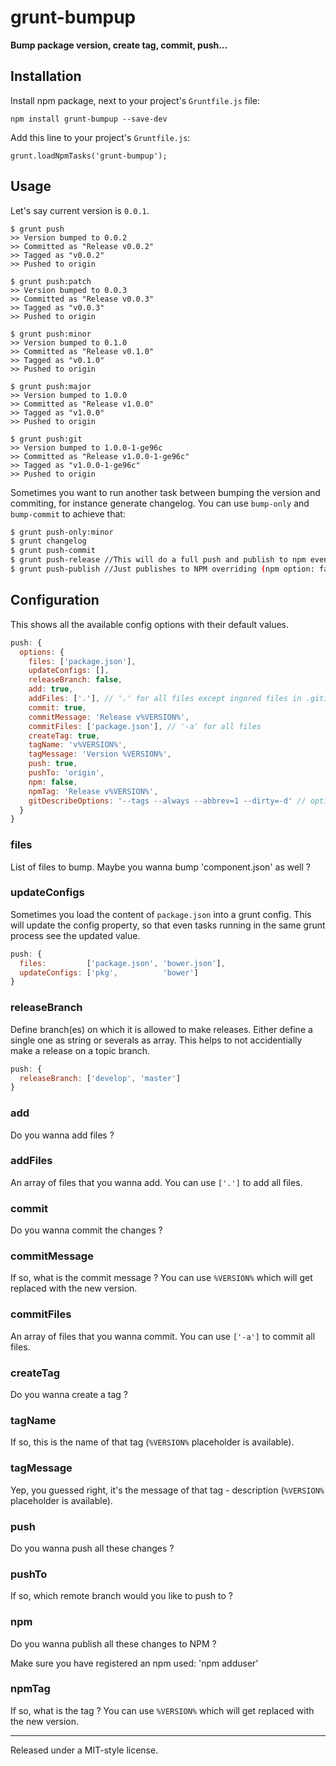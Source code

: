 # grunt-bumpup

**Bump package version, create tag, commit, push...**

## Installation

Install npm package, next to your project's `Gruntfile.js` file:

    npm install grunt-bumpup --save-dev

Add this line to your project's `Gruntfile.js`:

    grunt.loadNpmTasks('grunt-bumpup');


## Usage

Let's say current version is `0.0.1`.

````
$ grunt push
>> Version bumped to 0.0.2
>> Committed as "Release v0.0.2"
>> Tagged as "v0.0.2"
>> Pushed to origin

$ grunt push:patch
>> Version bumped to 0.0.3
>> Committed as "Release v0.0.3"
>> Tagged as "v0.0.3"
>> Pushed to origin

$ grunt push:minor
>> Version bumped to 0.1.0
>> Committed as "Release v0.1.0"
>> Tagged as "v0.1.0"
>> Pushed to origin

$ grunt push:major
>> Version bumped to 1.0.0
>> Committed as "Release v1.0.0"
>> Tagged as "v1.0.0"
>> Pushed to origin

$ grunt push:git
>> Version bumped to 1.0.0-1-ge96c
>> Committed as "Release v1.0.0-1-ge96c"
>> Tagged as "v1.0.0-1-ge96c"
>> Pushed to origin
````

Sometimes you want to run another task between bumping the version and commiting, for instance generate changelog. You can use `bump-only` and `bump-commit` to achieve that:

```bash
$ grunt push-only:minor
$ grunt changelog
$ grunt push-commit
$ grunt push-release //This will do a full push and publish to npm even if you have configured npm option to false
$ grunt push-publish //Just publishes to NPM overriding (npm option: false)
```

## Configuration

This shows all the available config options with their default values.

```js
push: {
  options: {
    files: ['package.json'],
    updateConfigs: [],
    releaseBranch: false,
    add: true,
    addFiles: ['.'], // '.' for all files except ingored files in .gitignore
    commit: true,
    commitMessage: 'Release v%VERSION%',
    commitFiles: ['package.json'], // '-a' for all files
    createTag: true,
    tagName: 'v%VERSION%',
    tagMessage: 'Version %VERSION%',
    push: true,
    pushTo: 'origin',
    npm: false,
    npmTag: 'Release v%VERSION%',
    gitDescribeOptions: '--tags --always --abbrev=1 --dirty=-d' // options to use with '$ git describe'
  }
}
```

### files
List of files to bump. Maybe you wanna bump 'component.json' as well ?

### updateConfigs
Sometimes you load the content of `package.json` into a grunt config. This will update the config property, so that even tasks running in the same grunt process see the updated value.

```js
push: {
  files:         ['package.json', 'bower.json'],
  updateConfigs: ['pkg',          'bower']
}
```

### releaseBranch
Define branch(es) on which it is allowed to make releases. Either define a single one as string or severals as array. This helps to not accidentially make a release on a topic branch.

```js
push: {
  releaseBranch: ['develop', 'master']
}
```

### add
Do you wanna add files ?

### addFiles
An array of files that you wanna add. You can use `['.']` to add all files.

### commit
Do you wanna commit the changes ?

### commitMessage
If so, what is the commit message ? You can use `%VERSION%` which will get replaced with the new version.

### commitFiles
An array of files that you wanna commit. You can use `['-a']` to commit all files.

### createTag
Do you wanna create a tag ?

### tagName
If so, this is the name of that tag (`%VERSION%` placeholder is available).

### tagMessage
Yep, you guessed right, it's the message of that tag - description (`%VERSION%` placeholder is available).

### push
Do you wanna push all these changes ?

### pushTo
If so, which remote branch would you like to push to ?

### npm
Do you wanna publish all these changes to NPM ?

Make sure you have registered an npm used: 'npm adduser'

### npmTag
If so, what is the tag ? You can use `%VERSION%` which will get replaced with the new version.

-----------------------------------
Released under a MIT-style license.
